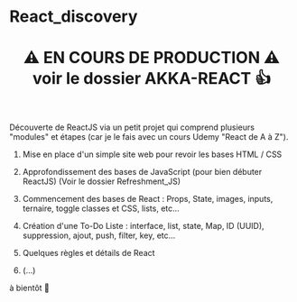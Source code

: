 # React_discovery

<h1 align="center"> ⚠️ EN COURS DE PRODUCTION ⚠️ voir le dossier AKKA-REACT 👍 </h1> <br>

Découverte de ReactJS via un petit projet qui comprend plusieurs "modules" et étapes (car je le fais avec un cours Udemy "React de A à Z").

1. Mise en place d'un simple site web pour revoir les bases HTML / CSS

2. Approfondissement des bases de JavaScript (pour bien débuter ReactJS) (Voir le dossier Refreshment_JS)

3. Commencement des bases de React : Props, State, images, inputs, ternaire, toggle classes et CSS, lists, etc...

4. Création d'une To-Do Liste : interface, list, state, Map, ID (UUID), suppression, ajout, push, filter, key, etc...

5. Quelques règles et détails de React

6. (...)

à bientôt 👋
